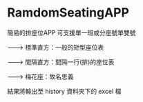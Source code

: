 # RamdomSeatingAPP

簡易的排座位APP
可支援單一班或分座號單雙號

---> 標準直方：一般的矩型座位表

---> 間隔直方：間隔一行(排)的座位表

---> 梅花座：故名思義

結果將輸出至 history 資料夾下的 excel 檔
